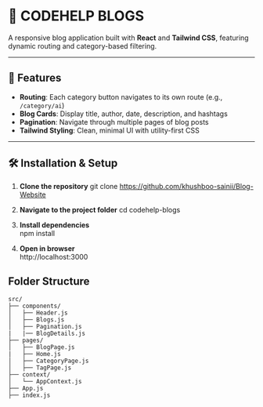 # 📘 CODEHELP BLOGS

A responsive blog application built with **React** and **Tailwind CSS**, featuring dynamic routing and category-based filtering.

---

## 🚀 Features

-  **Routing**: Each category button navigates to its own route (e.g.,   `/category/ai`)
-  **Blog Cards**: Display title, author, date, description, and hashtags
-  **Pagination**: Navigate through multiple pages of blog posts
-  **Tailwind Styling**: Clean, minimal UI with utility-first CSS

---

## 🛠️ Installation & Setup

1. **Clone the repository**
   git clone https://github.com/khushboo-sainii/Blog-Website

2. **Navigate to the project folder**
    cd codehelp-blogs

3. **Install dependencies**   
    npm install

4. **Open in browser**    
    http://localhost:3000

## Folder Structure
```
src/
├── components/
│   ├── Header.js
│   ├── Blogs.js
│   ├── Pagination.js
|   |── BlogDetails.js
├── pages/
│   ├── BlogPage.js
|   ├── Home.js
│   ├── CategoryPage.js
│   ├── TagPage.js
├── context/
│   └── AppContext.js
├── App.js
├── index.js
```
